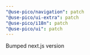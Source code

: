 ```yaml
---
"@use-pico/navigation": patch
"@use-pico/ui-extra": patch
"@use-pico/i18n": patch
"@use-pico/ui": patch
---
```


Bumped next.js version
